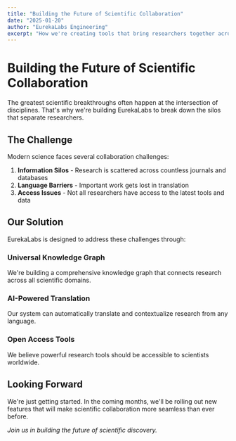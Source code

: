 ```yaml
---
title: "Building the Future of Scientific Collaboration"
date: "2025-01-20"
author: "EurekaLabs Engineering"
excerpt: "How we're creating tools that bring researchers together across disciplines and continents."
---
```


# Building the Future of Scientific Collaboration

The greatest scientific breakthroughs often happen at the intersection of disciplines. That's why we're building EurekaLabs to break down the silos that separate researchers.

## The Challenge

Modern science faces several collaboration challenges:

1. **Information Silos** - Research is scattered across countless journals and databases
2. **Language Barriers** - Important work gets lost in translation
3. **Access Issues** - Not all researchers have access to the latest tools and data

## Our Solution

EurekaLabs is designed to address these challenges through:

### Universal Knowledge Graph
We're building a comprehensive knowledge graph that connects research across all scientific domains.

### AI-Powered Translation
Our system can automatically translate and contextualize research from any language.

### Open Access Tools
We believe powerful research tools should be accessible to scientists worldwide.

## Looking Forward

We're just getting started. In the coming months, we'll be rolling out new features that will make scientific collaboration more seamless than ever before.

*Join us in building the future of scientific discovery.*